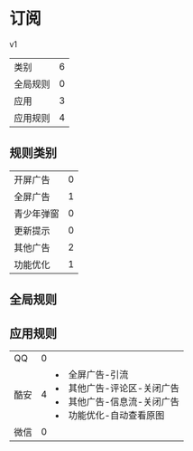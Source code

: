# 订阅

v1

|||
| - |:-:|
|类别|6|
|全局规则|0|
|应用|3|
|应用规则|4|

## 规则类别

|||
| - |:-:|
|开屏广告|0|
|全屏广告|1|
|青少年弹窗|0|
|更新提示|0|
|其他广告|2|
|功能优化|1|

## 全局规则



## 应用规则

||||
| - |:-:|-|
|QQ|0||
|酷安|4|<li>全屏广告-引流<li>其他广告-评论区-关闭广告<li>其他广告-信息流-关闭广告<li>功能优化-自动查看原图|
|微信|0||
